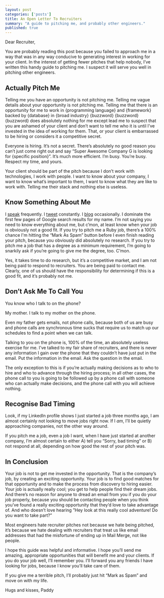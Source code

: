 ```yaml
---
layout: post
categories: ['posts']
title: An Open Letter To Recruiters
summary: "A guide to pitching me, and probably other engineers."
published: true
---
```


Dear Recruiter,

You are probably reading this post because you failed to approach me in a way that was in any way conducive to generating interest in working for your client. In the interest of getting fewer pitches that help nobody, I&rsquo;ve written this handy guide to pitching me. I suspect it will serve you well in pitching other engineers.

## Actually Pitch Me

Telling me you have an opportunity is not pitching me. Telling me vague details about your opportunity is not pitching me. Telling me that there is an opportunity for me to work in {programming language} and {framework} backed by {database} in {broad industry} {buzzword} {buzzword} {buzzword} does absolutely nothing for me except lead me to suspect that you are ashamed of your client and don&rsquo;t want to tell me who it is until I&rsquo;ve invested in the idea of working for them. That, or your client is embarrassed to be hiring or considers it a competitive secret.

Everyone is hiring. It&rsquo;s not a secret. There&rsquo;s absolutely no good reason you can&rsquo;t just come right out and say &ldquo;Super Awesome Company G is looking for {specific position}&rdquo;. It&rsquo;s much more efficient. I&rsquo;m busy. You&rsquo;re busy. Respect my time, and yours.

Your client should be part of the pitch because I don&rsquo;t work with technologies, I work with people. I want to know about your company, I want to know what&rsquo;s important to them, I want to know what they are like to work with. Telling me their stack and nothing else is useless.

## Know Something About Me

I [speak](/talks) frequently. I [tweet](https://twitter.com/paddyforan) constantly. I [blog](/posts) occasionally. I dominate the first few pages of Google search results for my name. I&rsquo;m not saying you need to know everything about me, but c&rsquo;mon, at least know when your job is obviously not a good fit. If you try to pitch me a Ruby job, there&rsquo;s a 100% chance I'm hitting the &ldquo;Mark As Spam&rdquo; button before I even finish reading your pitch, because you obviously did absolutely no research. If you try to pitch me a job that has a degree as a minimum requirement, I&rsquo;m going to snarkily ask if you&rsquo;re going to give me the degree, too. C&rsquo;mon.

Yes, it takes time to do research, but it&rsquo;s a competitive market, and I am not being paid to respond to recruiters. You are being paid to contact me. Clearly, one of us should have the responsibility for determining if this is a good fit, and it&rsquo;s probably not me.

## Don&rsquo;t Ask Me To Call You

You know who I talk to on the phone?

My mother. I talk to my mother on the phone.

Even my father gets emails, not phone calls, because both of us are busy and phone calls are synchronous time sucks that require us to match up our schedules to find a point when we can talk.

Talking to you on the phone is, 100% of the time, an absolutely useless exercise for me. I&rsquo;ve talked to my fair share of recruiters, and there is never any information I gain over the phone that they couldn&rsquo;t have just put in the email. Put the information in the email. Ask the question in the email.

The only exception to this is if you&rsquo;re actually making decisions as to who to hire and who to advance through the hiring process; in all other cases, the phone call to you is going to be followed up by a phone call with someone who can actually make decisions, and the phone call with you will achieve nothing.

## Recognise Bad Timing

Look, if my LinkedIn profile shows I just started a job three months ago, I am almost certainly not looking to move jobs right now. If I _am_, I&rsquo;ll be quietly approaching companies, not the other way around.

If you pitch me a job, even a job I want, when I have just started at another company, I&rsquo;m almost certain to either A) tell you &ldquo;Sorry, bad timing&rdquo; or B) not respond at all, depending on how good the rest of your pitch was.

## In Conclusion

Your job is not to get me invested in the opportunity. That is the company&rsquo;s job, by creating an exciting opportunity. Your job is to find good matches for that opportunity and to make the process from discovery to hiring easier. Your job is actually really cool; you get to help people find their dream jobs. And there&rsquo;s no reason for anyone to dread an email from you if you do your job properly, because you should be contacting people when you think you&rsquo;ve found a really exciting opportunity that they&rsquo;d love to take advantage of. And who doesn&rsquo;t love hearing &rdquo;Hey look at this really cool adventure! Do you want to take part?&rdquo;

Most engineers hate recruiter pitches not because we hate being pitched, it&rsquo;s because we hate dealing with recruiters that treat us like email addresses that had the misfortune of ending up in Mail Merge, not like people.

I hope this guide was helpful and informative. I hope you&rsquo;ll send me amazing, appropriate opportunities that will benefit me and your clients. If you do your job well, I&rsquo;ll remember you. I&rsquo;ll forward you any friends I have looking for jobs, because I know you&rsquo;ll take care of them.

If you give me a terrible pitch, I&rsquo;ll probably just hit &ldquo;Mark as Spam&rdquo; and move on with my life.

Hugs and kisses, 
Paddy
